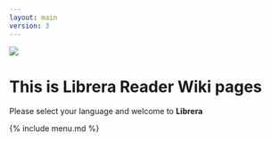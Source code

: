 ```yaml
---
layout: main
version: 3
---
```

![](/css/logo-line.jpg)

# This is Librera Reader Wiki pages

Please select your language and welcome to **Librera**
  
{% include menu.md %}

